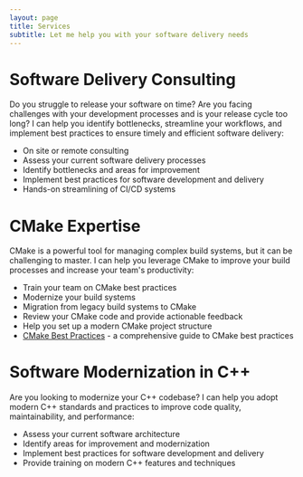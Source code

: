 ```yaml
---
layout: page
title: Services
subtitle: Let me help you with your software delivery needs
---
```


# Software Delivery Consulting

Do you struggle to release your software on time? Are you facing challenges with your development processes and is your
release cycle too long? I can help you identify bottlenecks, streamline your workflows, and implement best practices to
ensure timely and efficient software delivery:

* On site or remote consulting
* Assess your current software delivery processes
* Identify bottlenecks and areas for improvement
* Implement best practices for software development and delivery
* Hands-on streamlining of CI/CD systems

# CMake Expertise

CMake is a powerful tool for managing complex build systems, but it can be challenging to master. I can help you leverage CMake to improve your build processes and increase your team's productivity: 

* Train your team on CMake best practices
* Modernize your build systems
* Migration from legacy build systems to CMake
* Review your CMake code and provide actionable feedback
* Help you set up a modern CMake project structure
* [CMake Best Practices](/cmake-best-practices) - a comprehensive guide to CMake best practices

# Software Modernization in C++

Are you looking to modernize your C++ codebase? I can help you adopt modern C++ standards and practices to improve code quality, maintainability, and performance:

* Assess your current software architecture
* Identify areas for improvement and modernization
* Implement best practices for software development and delivery
* Provide training on modern C++ features and techniques

